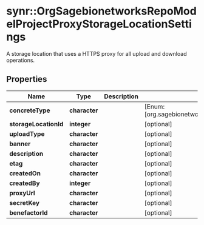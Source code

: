 # synr::OrgSagebionetworksRepoModelProjectProxyStorageLocationSettings

A storage location that uses a HTTPS proxy for all upload and download operations.

## Properties
Name | Type | Description | Notes
------------ | ------------- | ------------- | -------------
**concreteType** | **character** |  | [Enum: [org.sagebionetworks.repo.model.project.ProxyStorageLocationSettings]] 
**storageLocationId** | **integer** |  | [optional] 
**uploadType** | **character** |  | [optional] 
**banner** | **character** |  | [optional] 
**description** | **character** |  | [optional] 
**etag** | **character** |  | [optional] 
**createdOn** | **character** |  | [optional] 
**createdBy** | **integer** |  | [optional] 
**proxyUrl** | **character** |  | [optional] 
**secretKey** | **character** |  | [optional] 
**benefactorId** | **character** |  | [optional] 


